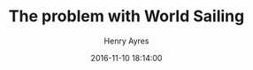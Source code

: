 ---
layout: post
title: "The problem with World Sailing"
date: 2016-11-10 18:14:00
categories: blog update sailing
author: Henry Ayres
thumbnail: ""
---